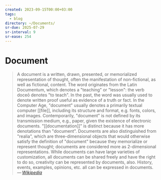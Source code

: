 ```yaml
---
created: 2023-09-15T00:00+03:00
tags:
  - blog
directory: ~/Documents/
sr-due: 2025-07-29
sr-interval: 9
sr-ease: 254
---
```


# Document

> A document is a written, drawn, presented, or memorialized representation of thought, often the manifestation of non-fictional, as well as fictional, content. The word originates from the Latin Documentum, which denotes a "teaching" or "lesson": the verb doceō denotes "to teach". In the past, the word was usually used to denote written proof useful as evidence of a truth or fact. In the Computer Age, "document" usually denotes a primarily textual computer [[file]], including its structure and format, e.g. fonts, colors, and images. Contemporarily, "document" is not defined by its transmission medium, e.g., paper, given the existence of electronic documents. "[[documentation]]" is distinct because it has more denotations than "document". Documents are also distinguished from "realia", which are three-dimensional objects that would otherwise satisfy the definition of "document" because they memorialize or represent thought; documents are considered more as 2-dimensional representations. While documents can have large varieties of customization, all documents can be shared freely and have the right to do so, creativity can be represented by documents, also. History, events, examples, opinions, etc. all can be expressed in documents.\
> — <cite>[Wikipedia](https://en.wikipedia.org/wiki/Document)</cite>
